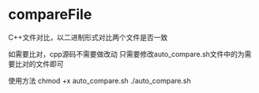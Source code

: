 # compareFile
C++文件对比，以二进制形式对比两个文件是否一致

如需要比对，cpp源码不需要做改动
只需要修改auto_compare.sh文件中的<file1><file2>为需要比对的文件即可
  
使用方法
chmod +x auto_compare.sh
./auto_compare.sh

